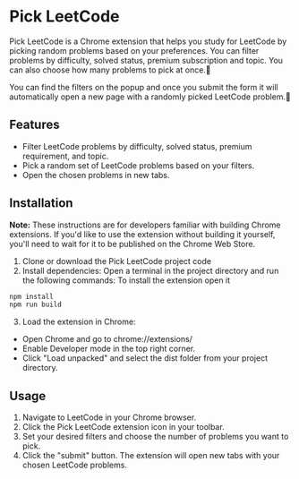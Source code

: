 
# Pick LeetCode
Pick LeetCode is a Chrome extension that helps you study for LeetCode by picking random problems based on your preferences. You can filter problems by difficulty, solved status, premium subscription and topic. You can also choose how many problems to pick at once.🌻

You can find the filters on the popup and once you submit the form it will automatically open a new page with a randomly picked LeetCode problem.💐

## Features
* Filter LeetCode problems by difficulty, solved status, premium requirement, and topic.
* Pick a random set of LeetCode problems based on your filters.
* Open the chosen problems in new tabs.

## Installation
**Note:** These instructions are for developers familiar with building Chrome extensions. If you'd like to use the extension without building it yourself, you'll need to wait for it to be published on the Chrome Web Store.

1. Clone or download the Pick LeetCode project code
2. Install dependencies: Open a terminal in the project directory and run the following commands:
To install the extension open it 
```bash
npm install
npm run build
```
3. Load the extension in Chrome:
* Open Chrome and go to chrome://extensions/
* Enable Developer mode in the top right corner.
* Click "Load unpacked" and select the dist folder from your project directory.

## Usage
1. Navigate to LeetCode in your Chrome browser.
2. Click the Pick LeetCode extension icon in your toolbar.
3. Set your desired filters and choose the number of problems you want to pick.
4. Click the "submit" button. The extension will open new tabs with your chosen LeetCode problems.
